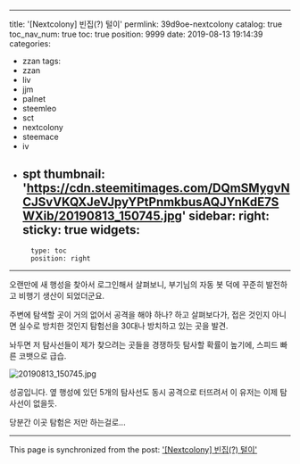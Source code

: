 
---
title: '[Nextcolony] 빈집(?) 털이'
permlink: 39d9oe-nextcolony
catalog: true
toc_nav_num: true
toc: true
position: 9999
date: 2019-08-13 19:14:39
categories:
- zzan
tags:
- zzan
- liv
- jjm
- palnet
- steemleo
- sct
- nextcolony
- steemace
- iv
- spt
thumbnail: 'https://cdn.steemitimages.com/DQmSMygvNCJSvVKQXJeVJpyYPtPnmkbusAQJYnKdE7SWXib/20190813_150745.jpg'
sidebar:
    right:
        sticky: true
widgets:
    -
        type: toc
        position: right
---


오랜만에 새 행성을 찾아서 로그인해서 살펴보니, 부기님의 자동 봇 덕에 꾸준히 발전하고 비행기 생산이 되었더군요.

주변에 탐색할 곳이 거의 없어서 공격을 해야 하나? 하고 살펴보다가, 접은 것인지 아니면 실수로 방치한 것인지 탐험선을 30대나 방치하고 있는 곳을 발견.

놔두면 저 탐사선들이 제가 찾으려는 곳들을 경쟁하듯 탐사할 확률이 높기에, 스피드 빠른 코뱃으로 급습.

![20190813_150745.jpg](https://cdn.steemitimages.com/DQmSMygvNCJSvVKQXJeVJpyYPtPnmkbusAQJYnKdE7SWXib/20190813_150745.jpg)

성공입니다. 옆 행성에 있던 5개의 탐사선도 동시 공격으로 터뜨려서 이 유저는 이제 탐사선이 없을듯.

당분간 이곳 탐험은 저만 하는걸로...

- - -

This page is synchronized from the post: ['[Nextcolony] 빈집(?) 털이'](https://steemit.com/@glory7/39d9oe-nextcolony)
